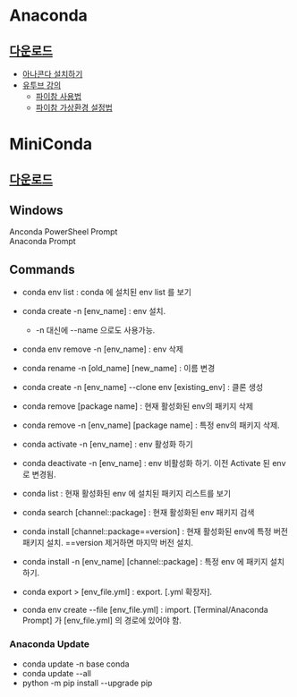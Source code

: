# Anaconda
## [다운로드](https://www.anaconda.com/download/success)   
- [아나콘다 설치하기](https://www.anaconda.com/)   
- [유투브 강의](https://www.youtube.com/watch?v=hvvnZQCapoQ&list=PLtm_YtKTtDkRnlkev9yyzX8uY5g1JGheD&index=5&ab_channel=%EA%B3%B5%EB%8C%80%ED%98%95%EC%95%84)   
  - [파이참 사용법](https://www.youtube.com/watch?v=MlZLRQVwgIA&list=PLtm_YtKTtDkRnlkev9yyzX8uY5g1JGheD&index=14&ab_channel=%EA%B3%B5%EB%8C%80%ED%98%95%EC%95%84)   
  - [파이참 가상환경 설정법](https://www.youtube.com/watch?v=fDf_2CrtwR0&list=PLtm_YtKTtDkRnlkev9yyzX8uY5g1JGheD&index=15&ab_channel=%EA%B3%B5%EB%8C%80%ED%98%95%EC%95%84)
# MiniConda   
## [다운로드](https://www.anaconda.com/docs/getting-started/miniconda/install#quickstart-install-instructions)   

## Windows
Anconda PowerSheel Prompt   
Anaconda Prompt

## Commands
- conda env list : conda 에 설치된 env list 를 보기
- conda create -n [env_name] : env 설치.
  - -n 대신에 --name 으로도 사용가능.
- conda env remove -n [env_name] : env 삭제
- conda rename -n [old_name] [new_name] : 이름 변경

- conda create -n [env_name] --clone  env [existing_env]  : 클론 생성

- conda remove [package name] : 현재 활성화된 env의 패키지 삭제
- conda remove -n [env_name] [package name]  : 특정 env의 패키지 삭제.

- conda activate -n [env_name] : env 활성화 하기
- conda deactivate -n [env_name]  : env 비활성화 하기. 이전 Activate 된 env 로 변경됨.

- conda list : 현재 활성화된 env 에 설치된 패키지 리스트를 보기
- conda search [channel::package]  : 현재 활성화된 env 패키지 검색
- conda install [channel::package==version] : 현재 활성화된 env에 특정 버전 패키지 설치. ==version 제거하면 마지막 버전 설치.
- conda install -n [env_name] [channel::package]  : 특정 env 에 패키지 설치하기.

- conda export > [env_file.yml]   : export. [.yml 확장자].
- conda env create --file [env_file.yml] : import. [Terminal/Anaconda Prompt] 가 [env_file.yml] 의 경로에 있어야 함.

### Anaconda Update
- conda update -n base conda
- conda update --all
- python -m pip install --upgrade pip
